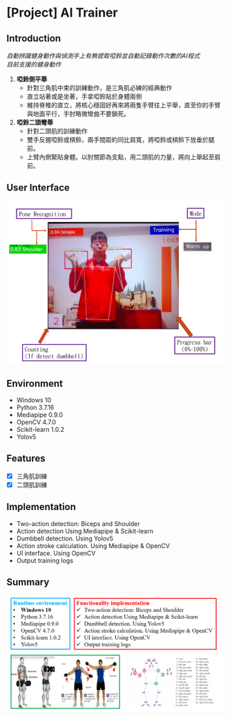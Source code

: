 # [Project] AI Trainer
## Introduction
*自動辨識健身動作與偵測手上有無提取啞鈴並自動記錄動作次數的AI程式*<br>
*目前支援的健身動作*
1. **啞鈴側平舉**
   - 針對三角肌中束的訓練動作，是三角肌必練的經典動作<br>
   - 直立站著或是坐著，手拿啞鈴貼於身體兩側<br>
   - 維持脊椎的直立，將核心穩固好再來將兩隻手臂往上平舉，直至你的手臂與地面平行，手肘略微彎曲不要鎖死。<br>
2. **啞鈴二頭彎舉**
   - 針對二頭肌的訓練動作<br>
   - 雙手反握啞鈴或槓鈴，兩手間距約同比肩寬，將啞鈴或槓鈴下放垂於腿前。<br>
   - 上臂內側緊貼身體。以肘關節為支點，用二頭肌的力量，將向上舉起至肩前。<br>
   
## User Interface

![This is an alt text.](AI_UI.PNG)

## Environment
- Windows 10
- Python 3.7.16
- Mediapipe 0.9.0
- OpenCV 4.7.0
- Scikit-learn 1.0.2
- Yolov5

## Features
- [x] 三角肌訓練
- [x] 二頭肌訓練
## Implementation
- Two-action detection: Biceps and Shoulder<br>
- Action detection Using Mediapipe & Scikit-learn<br>
- Dumbbell detection. Using Yolov5<br>
- Action stroke calculation. Using Mediapipe & OpenCV<br>
- UI interface. Using OpenCV<br>
- Output training logs<br>

## Summary

![This is an alt text.](AITRAINER.PNG)




